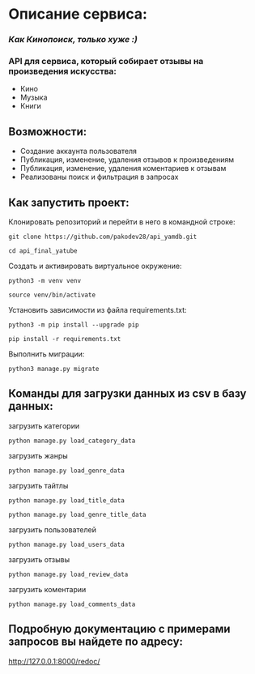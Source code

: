 # Описание сервиса:
### *Как Кинопоиск, только хуже :)*
### API для сервиса, который собирает отзывы на произведения искусства:
- Кино
- Музыка
- Книги


## Возможности:
- Создание аккаунта пользователя
- Публикация, изменение, удаления отзывов к произведениям
- Публикация, изменение, удаления коментариев к отзывам
- Реализованы поиск и фильтрация в запросах


## Как запустить проект:

Клонировать репозиторий и перейти в него в командной строке:

```
git clone https://github.com/pakodev28/api_yamdb.git
```

```
cd api_final_yatube
```

Cоздать и активировать виртуальное окружение:

```
python3 -m venv venv
```

```
source venv/bin/activate
```

Установить зависимости из файла requirements.txt:

```
python3 -m pip install --upgrade pip
```

```
pip install -r requirements.txt
```

Выполнить миграции:

```
python3 manage.py migrate
```


## Команды для загрузки данных из csv в базу данных:

загрузить категории
```
python manage.py load_category_data
```
загрузить жанры
```
python manage.py load_genre_data
```
загрузить тайтлы
```
python manage.py load_title_data
```
```
python manage.py load_genre_title_data
```
загрузить пользователей
```
python manage.py load_users_data
```
загрузить отзывы
```
python manage.py load_review_data
```
загрузить коментарии
```
python manage.py load_comments_data
```


## Подробную документацию с примерами запросов вы найдете по адресу:
http://127.0.0.1:8000/redoc/
